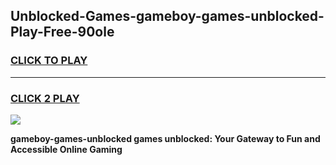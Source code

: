 
## Unblocked-Games-gameboy-games-unblocked-Play-Free-90ole
<h3>
<a href="https://premium76.site?title=gameboy-games-unblocked&ref=18A">CLICK TO PLAY</a></h3>
<hr>

<h3>
<a href="https://premium76.site?title=gameboy-games-unblocked&ref=18A">CLICK 2 PLAY</a>
  
</h3>

<a href="https://premium76.site?title=gameboy-games-unblocked&ref=18A"><img src="https://clearcache.store/games.png"></a>


**gameboy-games-unblocked games unblocked: Your Gateway to Fun and Accessible Online Gaming**
